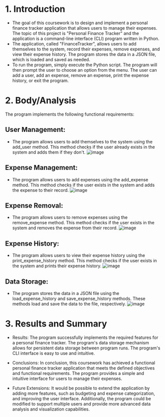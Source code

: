 # 1. Introduction
* The goal of this coursework is to design and implement a personal finance tracker application that allows users to manage their expenses. The topic of this project is "Personal Finance Tracker" and the application is a command-line interface (CLI) program written in Python.
* The application, called "FinanceTracker", allows users to add themselves to the system, record their expenses, remove expenses, and view their expense history. The program stores the data in a JSON file, which is loaded and saved as needed.
* To run the program, simply execute the Python script. The program will then prompt the user to choose an option from the menu. The user can add a user, add an expense, remove an expense, print the expense history, or exit the program.

# 2. Body/Analysis
The program implements the following functional requirements:
## User Management: 
* The program allows users to add themselves to the system using the add_user method. This method checks if the user already exists in the system and adds them if they don't. 
  ![image](https://github.com/Sce-Q/Finance-Tracker/assets/157913107/ef6a8298-4f39-4e76-96fc-f8aec1d4fbe0)

## Expense Management:
* The program allows users to add expenses using the add_expense method. This method checks if the user exists in the system and adds the expense to their record.
  ![image](https://github.com/Sce-Q/Finance-Tracker/assets/157913107/716dd4a2-90f9-461c-b747-8ca15a092c7c)

## Expense Removal: 
* The program allows users to remove expenses using the remove_expense method. This method checks if the user exists in the system and removes the expense from their record.
  ![image](https://github.com/Sce-Q/Finance-Tracker/assets/157913107/c2664e8a-adfc-4e4d-a974-f67803c15aa0)

## Expense History:
* The program allows users to view their expense history using the print_expense_history method. This method checks if the user exists in the system and prints their expense history.
  ![image](https://github.com/Sce-Q/Finance-Tracker/assets/157913107/82bccec9-ed2c-4cda-be97-980cb699cc78)

## Data Storage:
* The program stores the data in a JSON file using the load_expense_history and save_expense_history methods. These methods load and save the data to the file, respectively.
  ![image](https://github.com/Sce-Q/Finance-Tracker/assets/157913107/eaeff7bf-d40f-4aec-897c-9bb0dca76673)


# 3. Results and Summary
* Results: The program successfully implements the required features for a personal finance tracker. The program's data storage mechanism allows for persistent data storage between program runs. The program's CLI interface is easy to use and intuitive.

* Conclusions: In conclusion, this coursework has achieved a functional personal finance tracker application that meets the defined objectives and functional requirements. The program provides a simple and intuitive interface for users to manage their expenses.

* Future Extensions: It would be possible to extend the application by adding more features, such as budgeting and expense categorization, and improving the user interface. Additionally, the program could be modified to support multiple users and provide more advanced data analysis and visualization capabilities.
